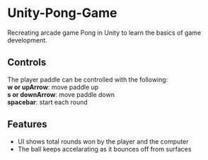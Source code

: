 # Unity-Pong-Game
Recreating arcade game Pong in Unity to learn the basics of game development.

## Controls ##
The player paddle can be controlled with the following:\
**w or upArrow**: move paddle up\
**s or downArrow**: move paddle down\
**spacebar**: start each round
## Features ##
- UI shows total rounds won by the player and the computer
- The ball keeps accelarating as it bounces off from surfaces
